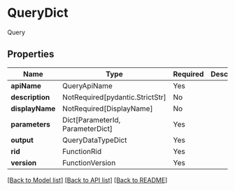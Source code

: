 # QueryDict

Query

## Properties
| Name | Type | Required | Description |
| ------------ | ------------- | ------------- | ------------- |
**apiName** | QueryApiName | Yes |  |
**description** | NotRequired[pydantic.StrictStr] | No |  |
**displayName** | NotRequired[DisplayName] | No |  |
**parameters** | Dict[ParameterId, ParameterDict] | Yes |  |
**output** | QueryDataTypeDict | Yes |  |
**rid** | FunctionRid | Yes |  |
**version** | FunctionVersion | Yes |  |


[[Back to Model list]](../../../../README.md#models-v2-link) [[Back to API list]](../../../../README.md#apis-v2-link) [[Back to README]](../../../../README.md)
